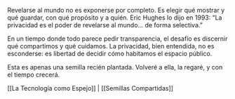 Revelarse al mundo no es exponerse por completo.
Es elegir qué mostrar y qué guardar, con qué propósito y a quién. Eric Hughes lo dijo en 1993: “La privacidad es el poder de revelarse al mundo… de forma selectiva.”

En un tiempo donde todo parece pedir transparencia, el desafío es discernir qué compartimos y qué cuidamos. La privacidad, bien entendida, no es esconderse: es libertad de decidir cómo habitamos el espacio público.

Esta es apenas una semilla recién plantada. Volveré a ella, la regaré, y con el tiempo crecerá.

[[La Tecnología como Espejo]] | [[Semillas Compartidas]]